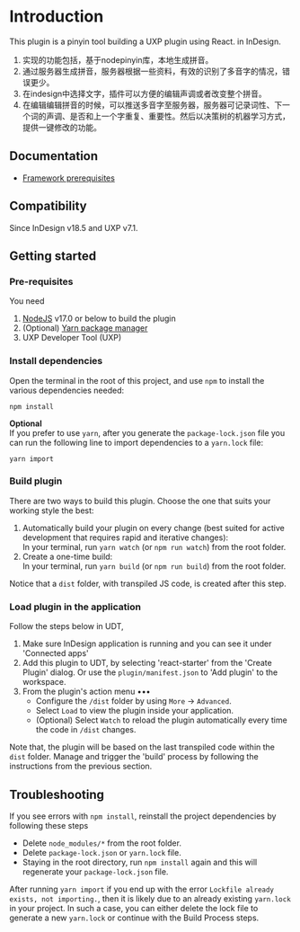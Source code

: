 # Introduction

This plugin is a pinyin tool building a UXP plugin using React.  in InDesign.
1. 实现的功能包括，基于nodepinyin库，本地生成拼音。
2. 通过服务器生成拼音，服务器根据一些资料，有效的识别了多音字的情况，错误更少。
3. 在indesign中选择文字，插件可以方便的编辑声调或者改变整个拼音。
4. 在编辑编辑拼音的时候，可以推送多音字至服务器，服务器可记录词性、下一个词的声调、是否和上一个字重复、重要性。然后以决策树的机器学习方式，提供一键修改的功能。


## Documentation

- [Framework prerequisites](https://developer.adobe.com/indesign/uxp/introduction/essentials/tech-stack/#frameworks)

## Compatibility
Since InDesign v18.5 and UXP v7.1.

## Getting started

### Pre-requisites

You need
1. [NodeJS](https://nodejs.org/en_) v17.0 or below to build the plugin
2. (Optional) [Yarn package manager](https://yarnpkg.com/getting-started/install)
3. UXP Developer Tool (UXP)

### Install dependencies

Open the terminal in the root of this project, and use `npm` to install the various dependencies needed:

```
npm install
```

<b>Optional</b></br>
If you prefer to use `yarn`, after you generate the `package-lock.json` file you can run the following line to import dependencies to a `yarn.lock` file: 

```
yarn import
```

### Build plugin

There are two ways to build this plugin. Choose the one that suits your working style the best:

1. Automatically build your plugin on every change (best suited for active development that requires rapid and iterative changes): </br>
In your terminal, run `yarn watch` (or `npm run watch`) from the root folder. 
2. Create a one-time build: </br>
In your terminal, run `yarn build` (or `npm run build`) from the root folder. 

Notice that a `dist` folder, with transpiled JS code, is created after this step.

### Load plugin in the application
Follow the steps below in UDT,
1. Make sure InDesign application is running and you can see it under 'Connected apps'
2. Add this plugin to UDT, by selecting 'react-starter' from the 'Create Plugin' dialog. Or use the `plugin/manifest.json` to 'Add plugin' to the workspace.
3. From the plugin's action menu •••
    - Configure the `/dist` folder by using `More` -> `Advanced`.
    - Select `Load` to view the plugin inside your application.
    - (Optional) Select `Watch` to reload the plugin automatically every time the code in `/dist` changes.

Note that, the plugin will be based on the last transpiled code within the `dist` folder. Manage and trigger the 'build' process by following the instructions from the previous section.

## Troubleshooting

If you see errors with `npm install`, reinstall the project dependencies by following these steps
- Delete `node_modules/*` from the root folder.
- Delete `package-lock.json` or `yarn.lock` file. 
- Staying in the root directory, run `npm install` again and this will regenerate your `package-lock.json` file.


After running `yarn import` if you end up with the error `Lockfile already exists, not importing.`, then it is likely due to an already existing `yarn.lock` in your project. In such a case, you can either delete the lock file to generate a new `yarn.lock` or continue with the Build Process steps.

